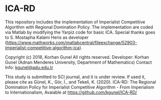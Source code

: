 # ICA-RD
This repository includes the implementation of Imperialist Competitive Algorithm with Regional Domination Policy. The implementation are coded via Matlab by modifying the Yarpiz code for basic ICA. Special thanks goes to S. Mostapha Kalami Heris as developer (https://www.mathworks.com/matlabcentral/fileexchange/52903-imperialist-competitive-algorithm-ica).


Copyright (c) 2018, Korhan Gunel
All rights reserved.
Developer: Korhan Gunel (Adnan Menderes University, Department of Mathematics)
Contact Info: kgunel@adu.edu.tr

This study is submitted to SCI journal, and it is under review. If used it, please cite as
Günel, K., Gör, İ., and Tekeli, K. (2020). ICA-RD: The Regional Domination Policy for Imperialist Competitive Algorithm - From Imperialism to Internationalism, Avaiable at https://github.com/kgunel/ICA-RD/
